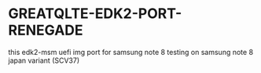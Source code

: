 # GREATQLTE-EDK2-PORT-RENEGADE
this edk2-msm uefi img port for samsung note 8
testing on samsung note 8 japan variant (SCV37) 
